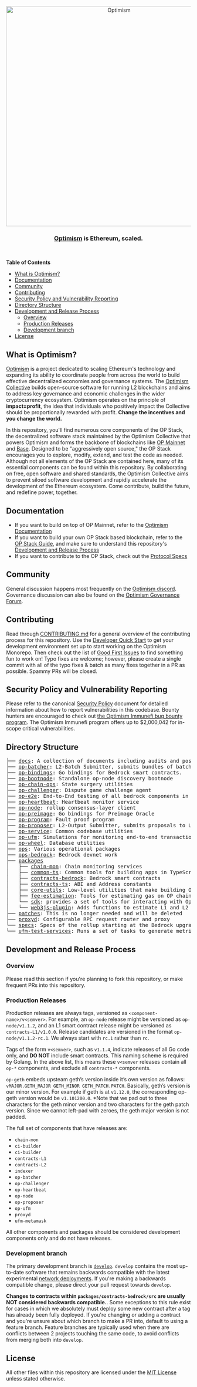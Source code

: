 <div align="center">
  <br />
  <br />
  <a href="https://optimism.io"><img alt="Optimism" src="https://raw.githubusercontent.com/ethereum-optimism/brand-kit/main/assets/svg/OPTIMISM-R.svg" width=600></a>
  <br />
  <h3><a href="https://optimism.io">Optimism</a> is Ethereum, scaled.</h3>
  <br />
</div>

<!-- START doctoc generated TOC please keep comment here to allow auto update -->
<!-- DON'T EDIT THIS SECTION, INSTEAD RE-RUN doctoc TO UPDATE -->
**Table of Contents**

- [What is Optimism?](#what-is-optimism)
- [Documentation](#documentation)
- [Community](#community)
- [Contributing](#contributing)
- [Security Policy and Vulnerability Reporting](#security-policy-and-vulnerability-reporting)
- [Directory Structure](#directory-structure)
- [Development and Release Process](#development-and-release-process)
  - [Overview](#overview)
  - [Production Releases](#production-releases)
  - [Development branch](#development-branch)
- [License](#license)

<!-- END doctoc generated TOC please keep comment here to allow auto update -->

## What is Optimism?

[Optimism](https://www.optimism.io/) is a project dedicated to scaling Ethereum's technology and expanding its ability to coordinate people from across the world to build effective decentralized economies and governance systems. The [Optimism Collective](https://app.optimism.io/announcement) builds open-source software for running L2 blockchains and aims to address key governance and economic challenges in the wider cryptocurrency ecosystem. Optimism operates on the principle of **impact=profit**, the idea that individuals who positively impact the Collective should be proportionally rewarded with profit. **Change the incentives and you change the world.**

In this repository, you'll find numerous core components of the OP Stack, the decentralized software stack maintained by the Optimism Collective that powers Optimism and forms the backbone of blockchains like [OP Mainnet](https://explorer.optimism.io/) and [Base](https://base.org). Designed to be "aggressively open source," the OP Stack encourages you to explore, modify, extend, and test the code as needed. Although not all elements of the OP Stack are contained here, many of its essential components can be found within this repository. By collaborating on free, open software and shared standards, the Optimism Collective aims to prevent siloed software development and rapidly accelerate the development of the Ethereum ecosystem. Come contribute, build the future, and redefine power, together.

## Documentation

- If you want to build on top of OP Mainnet, refer to the [Optimism Documentation](https://docs.optimism.io)
- If you want to build your own OP Stack based blockchain, refer to the [OP Stack Guide](https://docs.optimism.io/stack/getting-started), and make sure to understand this repository's [Development and Release Process](#development-and-release-process)
- If you want to contribute to the OP Stack, check out the [Protocol Specs](./specs)

## Community

General discussion happens most frequently on the [Optimism discord](https://discord.gg/optimism).
Governance discussion can also be found on the [Optimism Governance Forum](https://gov.optimism.io/).

## Contributing

Read through [CONTRIBUTING.md](./CONTRIBUTING.md) for a general overview of the contributing process for this repository.
Use the [Developer Quick Start](./CONTRIBUTING.md#development-quick-start) to get your development environment set up to start working on the Optimism Monorepo.
Then check out the list of [Good First Issues](https://github.com/ethereum-optimism/optimism/issues?q=is:open+is:issue+label:D-good-first-issue) to find something fun to work on!
Typo fixes are welcome; however, please create a single commit with all of the typo fixes & batch as many fixes together in a PR as possible. Spammy PRs will be closed.

## Security Policy and Vulnerability Reporting

Please refer to the canonical [Security Policy](https://github.com/ethereum-optimism/.github/blob/master/SECURITY.md) document for detailed information about how to report vulnerabilities in this codebase.
Bounty hunters are encouraged to check out [the Optimism Immunefi bug bounty program](https://immunefi.com/bounty/optimism/).
The Optimism Immunefi program offers up to $2,000,042 for in-scope critical vulnerabilities.

## Directory Structure

<pre>
├── <a href="./docs">docs</a>: A collection of documents including audits and post-mortems
├── <a href="./op-batcher">op-batcher</a>: L2-Batch Submitter, submits bundles of batches to L1
├── <a href="./op-bindings">op-bindings</a>: Go bindings for Bedrock smart contracts.
├── <a href="./op-bootnode">op-bootnode</a>: Standalone op-node discovery bootnode
├── <a href="./op-chain-ops">op-chain-ops</a>: State surgery utilities
├── <a href="./op-challenger">op-challenger</a>: Dispute game challenge agent
├── <a href="./op-e2e">op-e2e</a>: End-to-End testing of all bedrock components in Go
├── <a href="./op-heartbeat">op-heartbeat</a>: Heartbeat monitor service
├── <a href="./op-node">op-node</a>: rollup consensus-layer client
├── <a href="./op-preimage">op-preimage</a>: Go bindings for Preimage Oracle
├── <a href="./op-program">op-program</a>: Fault proof program
├── <a href="./op-proposer">op-proposer</a>: L2-Output Submitter, submits proposals to L1
├── <a href="./op-service">op-service</a>: Common codebase utilities
├── <a href="./op-ufm">op-ufm</a>: Simulations for monitoring end-to-end transaction latency
├── <a href="./op-wheel">op-wheel</a>: Database utilities
├── <a href="./ops">ops</a>: Various operational packages
├── <a href="./ops-bedrock">ops-bedrock</a>: Bedrock devnet work
├── <a href="./packages">packages</a>
│   ├── <a href="./packages/chain-mon">chain-mon</a>: Chain monitoring services
│   ├── <a href="./packages/common-ts">common-ts</a>: Common tools for building apps in TypeScript
│   ├── <a href="./packages/contracts-bedrock">contracts-bedrock</a>: Bedrock smart contracts
│   ├── <a href="./packages/contracts-ts">contracts-ts</a>: ABI and Address constants
│   ├── <a href="./packages/core-utils">core-utils</a>: Low-level utilities that make building Optimism easier
│   ├── <a href="./packages/fee-estimation">fee-estimation</a>: Tools for estimating gas on OP chains
│   └── <a href="./packages/sdk">sdk</a>: provides a set of tools for interacting with Optimism
│   └── <a href="./packages/web3js-plugin">web3js-plugin</a>: Adds functions to estimate L1 and L2 gas
├── <a href="./patches">patches</a>: This is no longer needed and will be deleted
├── <a href="./proxyd">proxyd</a>: Configurable RPC request router and proxy
└── <a href="./specs">specs</a>: Specs of the rollup starting at the Bedrock upgrade
└── <a href="./ufm-test-services">ufm-test-services</a>: Runs a set of tasks to generate metrics
</pre>

## Development and Release Process

### Overview

Please read this section if you're planning to fork this repository, or make frequent PRs into this repository.

### Production Releases

Production releases are always tags, versioned as `<component-name>/v<semver>`.
For example, an `op-node` release might be versioned as `op-node/v1.1.2`, and an L1 smart contract release might be versioned as `contracts-L1/v1.0.0`.
Release candidates are versioned in the format `op-node/v1.1.2-rc.1`.
We always start with `rc.1` rather than `rc`.

Tags of the form `v<semver>`, such as `v1.1.4`, indicate releases of all Go code only, and **DO NOT** include smart contracts.
This naming scheme is required by Golang.
In the above list, this means these `v<semver` releases contain all `op-*` components, and exclude all `contracts-*` components.

`op-geth` embeds upsteam geth’s version inside it’s own version as follows: `vMAJOR.GETH_MAJOR GETH_MINOR GETH_PATCH.PATCH`.
Basically, geth’s version is our minor version.
For example if geth is at `v1.12.0`, the corresponding op-geth version would be `v1.101200.0`.
*Note that we pad out to three characters for the geth minor version and two characters for the geth patch version.
Since we cannot left-pad with zeroes, the geth major version is not padded.

The full set of components that have releases are:

- `chain-mon`
- `ci-builder`
- `ci-builder`
- `contracts-L1`
- `contracts-L2`
- `indexer`
- `op-batcher`
- `op-challenger`
- `op-heartbeat`
- `op-node`
- `op-proposer`
- `op-ufm`
- `proxyd`
- `ufm-metamask`

All other components and packages should be considered development components only and do not have releases.

### Development branch

The primary development branch is [`develop`](https://github.com/ethereum-optimism/optimism/tree/develop/).
`develop` contains the most up-to-date software that remains backwards compatible with the latest experimental [network deployments](https://community.optimism.io/docs/useful-tools/networks/).
If you're making a backwards compatible change, please direct your pull request towards `develop`.

**Changes to contracts within `packages/contracts-bedrock/src` are usually NOT considered backwards compatible.**.
Some exceptions to this rule exist for cases in which we absolutely must deploy some new contract after a tag has already been fully deployed.
If you're changing or adding a contract and you're unsure about which branch to make a PR into, default to using a feature branch.
Feature branches are typically used when there are conflicts between 2 projects touching the same code, to avoid conflicts from merging both into `develop`.

## License

All other files within this repository are licensed under the [MIT License](https://github.com/ethereum-optimism/optimism/blob/master/LICENSE) unless stated otherwise.
